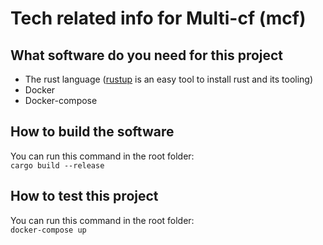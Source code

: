 # Tech related info for Multi-cf (mcf)

## What software do you need for this project
- The rust language ([rustup](https://rustup.rs/) is an easy tool to install rust and its tooling)
- Docker
- Docker-compose

## How to build the software
You can run this command in the root folder:  
`cargo build --release`  

## How to test this project
You can run this command in the root folder:  
`docker-compose up`   